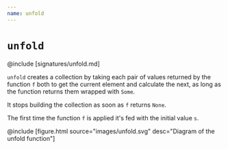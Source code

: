 ```yaml
---
name: unfold
---
```


# `unfold`

@include [signatures/unfold.md]

`unfold` creates a collection by taking each pair of values returned by the function `f` both to get the current element and calculate the next, as long as the function returns them wrapped with `Some`.

It stops building the collection as soon as `f` returns `None`.

The first time the function `f` is applied it's fed with the initial value `s`.

@include [figure.html source="images/unfold.svg" desc="Diagram of the unfold function"]
